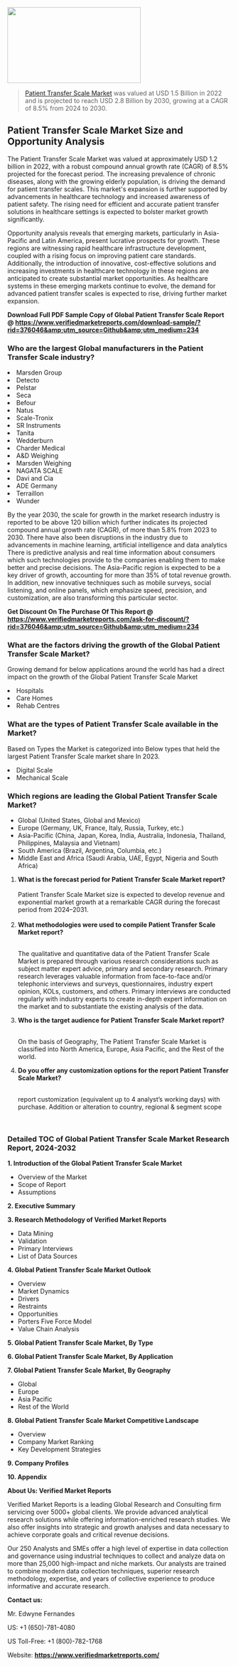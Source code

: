 
<img src="https://ffe5etoiles.com/wp-content/uploads/2024/12/MST1-300x171.png" alt="" width="300" height="171" class="alignnone size-medium wp-image-20088" /><blockquote><p><p><a href="https://www.verifiedmarketreports.com/download-sample/?rid=376046&utm_source=Github&utm_medium=234" target="_blank">Patient Transfer Scale Market</a> was valued at USD 1.5 Billion in 2022 and is projected to reach USD 2.8 Billion by 2030, growing at a CAGR of 8.5% from 2024 to 2030.</p></blockquote><p><h2>Patient Transfer Scale Market Size and Opportunity Analysis</h2><p>The Patient Transfer Scale Market was valued at approximately USD 1.2 billion in 2022, with a robust compound annual growth rate (CAGR) of 8.5% projected for the forecast period. The increasing prevalence of chronic diseases, along with the growing elderly population, is driving the demand for patient transfer scales. This market's expansion is further supported by advancements in healthcare technology and increased awareness of patient safety. The rising need for efficient and accurate patient transfer solutions in healthcare settings is expected to bolster market growth significantly.</p><p>Opportunity analysis reveals that emerging markets, particularly in Asia-Pacific and Latin America, present lucrative prospects for growth. These regions are witnessing rapid healthcare infrastructure development, coupled with a rising focus on improving patient care standards. Additionally, the introduction of innovative, cost-effective solutions and increasing investments in healthcare technology in these regions are anticipated to create substantial market opportunities. As healthcare systems in these emerging markets continue to evolve, the demand for advanced patient transfer scales is expected to rise, driving further market expansion.</p></p><p class=""><strong>Download Full PDF Sample Copy of Global Patient Transfer Scale Report @ <a href="https://www.verifiedmarketreports.com/download-sample/?rid=376046&amp;utm_source=Github&amp;utm_medium=234" target="_blank">https://www.verifiedmarketreports.com/download-sample/?rid=376046&amp;utm_source=Github&amp;utm_medium=234</a></strong></p><h3 id="" class="">Who are the largest Global manufacturers in the Patient Transfer Scale industry?</h3><p><li>Marsden Group</li><li> Detecto</li><li> Pelstar</li><li> Seca</li><li> Befour</li><li> Natus</li><li> Scale-Tronix</li><li> SR Instruments</li><li> Tanita</li><li> Wedderburn</li><li> Charder Medical</li><li> A&D Weighing</li><li> Marsden Weighing</li><li> NAGATA SCALE</li><li> Davi and Cia</li><li> ADE Germany</li><li> Terraillon</li><li> Wunder</li></p><div class=""><div class="" dir="" data-message-author-role="" data-message-id="" data-message-model-slug=""><div class=""><div class=""><div class=""><div class="" dir="" data-message-author-role="" data-message-id="" data-message-model-slug=""><div class=""><div class=""><p>By the year 2030, the scale for growth in the market research industry is reported to be above 120 billion which further indicates its projected compound annual growth rate (CAGR), of more than 5.8% from 2023 to 2030. There have also been disruptions in the industry due to advancements in machine learning, artificial intelligence and data analytics There is predictive analysis and real time information about consumers which such technologies provide to the companies enabling them to make better and precise decisions. The Asia-Pacific region is expected to be a key driver of growth, accounting for more than 35% of total revenue growth. In addition, new innovative techniques such as mobile surveys, social listening, and online panels, which emphasize speed, precision, and customization, are also transforming this particular sector.</p><p><strong>Get Discount On The Purchase Of This Report @&nbsp; <a href="https://www.verifiedmarketreports.com/ask-for-discount/?rid=376046&amp;utm_source=Github&amp;utm_medium=234" target="_blank">https://www.verifiedmarketreports.com/ask-for-discount/?rid=376046&amp;utm_source=Github&amp;utm_medium=234</a></strong></p></div></div></div></div></div></div></div></div><h3 id="" class="">What are the factors driving the growth of the Global Patient Transfer Scale Market?</h3><p id="" class="">Growing demand for below applications around the world has had a direct impact on the growth of the Global Patient Transfer Scale Market</p><p id="" class=""><li>Hospitals</li><li> Care Homes</li><li> Rehab Centres</li></p><h3 id="" class="">What are the types of Patient Transfer Scale available in the Market?</h3><p id="" class="">Based on Types the Market is categorized into Below types that held the largest Patient Transfer Scale market share In 2023.</p><p id="" class=""><li>Digital Scale</li><li> Mechanical Scale</li></p><h3 id="" class="">Which regions are leading the Global Patient Transfer Scale Market?</h3><ul><li>Global (United States, Global and Mexico)</li><li>Europe (Germany, UK, France, Italy, Russia, Turkey, etc.)</li><li>Asia-Pacific (China, Japan, Korea, India, Australia, Indonesia, Thailand, Philippines, Malaysia and Vietnam)</li><li>South America (Brazil, Argentina, Columbia, etc.)</li><li>Middle East and Africa (Saudi Arabia, UAE, Egypt, Nigeria and South Africa)</li></ul><p><ol><li><strong>What is the forecast period for Patient Transfer Scale Market report?<br /></strong><br /><span data-sheets-root="1" data-sheets-value="{&quot;1&quot;:2,&quot;2&quot;:&quot;XXXX size is expected to develop revenue and exponential market growth at a remarkable CAGR during the forecast period from 2024&ndash;2030.&quot;}" data-sheets-userformat="{&quot;2&quot;:12674,&quot;4&quot;:{&quot;1&quot;:2,&quot;2&quot;:16776960},&quot;10&quot;:2,&quot;11&quot;:0,&quot;15&quot;:&quot;Arial&quot;,&quot;16&quot;:12}">Patient Transfer Scale Market size is expected to develop revenue and exponential market growth at a remarkable CAGR during the forecast period from 2024&ndash;2031.</span><br /><br /></li><li><strong>What methodologies were used to compile Patient Transfer Scale Market report?<br /><br /></strong><p>The qualitative and quantitative data of the&nbsp;Patient Transfer Scale Market is prepared through various research considerations such as subject matter expert advice, primary and secondary research. Primary research leverages valuable information from face-to-face and/or telephonic interviews and surveys, questionnaires, industry expert opinion, KOLs, customers, and others. Primary interviews are conducted regularly with industry experts to create in-depth expert information on the market and to substantiate the existing analysis of the data.&nbsp;</p></li><li><strong>Who is the target audience for Patient Transfer Scale Market report?<br /><br /></strong><p>On the basis of Geography, The&nbsp;Patient Transfer Scale Market is classified into North America, Europe, Asia Pacific, and the Rest of the world.</p></li><li><strong>Do you offer any customization options for the report Patient Transfer Scale Market?<br /><br /></strong><p>report customization (equivalent up to 4 analyst&rsquo;s working days) with purchase. Addition or alteration to country, regional &amp; segment scope</p><p>&nbsp;</p></li></ol></p><h3 id="" class="">Detailed TOC of Global Patient Transfer Scale Market Research Report, 2024-2032</h3><p id="" class=""><strong>1. Introduction of the Global Patient Transfer Scale Market</strong></p><ul><li>Overview of the Market</li><li>Scope of Report</li><li>Assumptions</li></ul><p id="" class=""><strong>2. Executive Summary</strong></p><p id="" class=""><strong>3. Research Methodology of&nbsp;Verified Market Reports</strong></p><ul><li>Data Mining</li><li>Validation</li><li>Primary Interviews</li><li>List of Data Sources</li></ul><p id="" class=""><strong>4. Global Patient Transfer Scale Market Outlook</strong></p><ul><li>Overview</li><li>Market Dynamics</li><li>Drivers</li><li>Restraints</li><li>Opportunities</li><li>Porters Five Force Model</li><li>Value Chain Analysis</li></ul><p id="" class=""><strong>5. Global Patient Transfer Scale Market, By&nbsp;Type</strong></p><p id="" class=""><strong>6. Global Patient Transfer Scale Market, By Application</strong></p><p id="" class=""><strong>7. Global Patient Transfer Scale Market, By Geography</strong></p><ul><li>Global</li><li>Europe</li><li>Asia Pacific</li><li>Rest of the World</li></ul><p id="" class=""><strong>8. Global Patient Transfer Scale Market Competitive Landscape</strong></p><ul><li>Overview</li><li>Company Market Ranking</li><li>Key Development Strategies</li></ul><p id="" class=""><strong>9. Company Profiles</strong></p><p id="" class=""><strong>10. Appendix</strong></p><p id="" class=""><strong>About Us: Verified Market Reports</strong></p><p id="" class="">Verified Market Reports is a leading Global Research and Consulting firm servicing over 5000+ global clients. We provide advanced analytical research solutions while offering information-enriched research studies. We also offer insights into strategic and growth analyses and data necessary to achieve corporate goals and critical revenue decisions.</p><p id="" class="">Our 250 Analysts and SMEs offer a high level of expertise in data collection and governance using industrial techniques to collect and analyze data on more than 25,000 high-impact and niche markets. Our analysts are trained to combine modern data collection techniques, superior research methodology, expertise, and years of collective experience to produce informative and accurate research.</p><p id="" class=""><strong>Contact us:</strong></p><p id="" class="">Mr. Edwyne Fernandes</p><p id="" class="">US: +1 (650)-781-4080</p><p id="" class="">US Toll-Free: +1 (800)-782-1768</p><p id="" class="">Website: <a target="" data-test-app-aware-link=""><strong>https://www.verifiedmarketreports.com/</strong></a></p>
